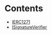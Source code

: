 

# Contents
- [IERC1271](IERC1271.sol/interface.IERC1271.md)
- [ISignatureVerifier](ISignatureVerifier.sol/interface.ISignatureVerifier.md)
